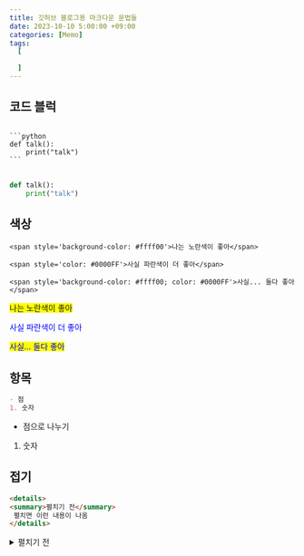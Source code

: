```yaml
---
title: 깃허브 블로그용 마크다운 문법들
date: 2023-10-10 5:00:00 +09:00
categories: [Memo]
tags:
  [

  ]
---
```


## 코드 블럭
<pre><code>
```python
def talk():
    print("talk")
```
</code>
</pre>
```python
def talk():
    print("talk")

```

## 색상

```
<span style='background-color: #ffff00'>나는 노란색이 좋아</span>

<span style='color: #0000FF'>사실 파란색이 더 좋아</span>

<span style='background-color: #ffff00; color: #0000FF'>사실... 둘다 좋아</span>
```
<span style='background-color: #ffff00'>나는 노란색이 좋아</span>

<span style='color: #0000FF'>사실 파란색이 더 좋아</span>

<span style='background-color: #ffff00; color: #0000FF'>사실... 둘다 좋아</span>


## 항목
```md
- 점
1. 숫자

```
- 점으로 나누기
1. 숫자

## 접기
```md
<details>
<summary>펼치기 전</summary>
 펼치면 이런 내용이 나옴
</details>
```
<details>
<summary>펼치기 전</summary>
 펼치면 이런 내용이 나옴
</details>